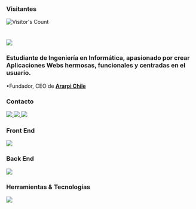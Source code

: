 <div> 
  <h3>Visitantes</h3>
  <img src="https://profile-counter.glitch.me/{RodensRosier}/count.svg" alt="Visitor's Count" />
</div>
<h1>
    <img src="https://readme-typing-svg.herokuapp.com/?font=Inter&size=48&center=true&vCenter=true&width=500&height=70&color=39FF14&duration=4000&lines=+¡Hola+a+todos+(as)!+👋;+¡Soy+Rodens+Rosier!;" />
</h1>

<h3>Estudiante de Ingeniería en Informática, apasionado por crear Aplicaciones Webs hermosas, funcionales y centradas en el usuario.</h3>

•Fundador, CEO de **[Ararpi Chile](https://ararpi.com)**
<br>

<h3>Contacto</h3>
<div>
  <a href="mailto:rodensrosier1@gmail.com">
    <img src="https://img.shields.io/badge/Gmail-333333?style=for-the-badge&logo=gmail&logoColor=red" />
  </a>
  <a href="https://linkedin.com/in/rodensrosier" target="_blank">
    <img src="https://img.shields.io/badge/LinkedIn-0077B5?style=for-the-badge&logo=linkedin&logoColor=white" target="_blank" />
  </a>
  <a href="https://instagram.com/RodensRosier/" target="_blank">
    <img src="https://img.shields.io/badge/Instagram-000000?style=for-the-badge&logo=instagram&logoColor=white" target="_blank" />
  </a>
</div>

<h3>Front End</h3>
<span>
  <img src="https://skillicons.dev/icons?i=html,css,javascript,react,sass" />
</span>

<h3>Back End</h3>
<span>
  <img src="https://skillicons.dev/icons?i=python,django,mysql,mongodb,redis" />
</span>

<h3> Herramientas & Tecnologías</h3>
<span>
  <img src="https://skillicons.dev/icons?i=aws,git,linux,nginx,webpack" />
</span>
